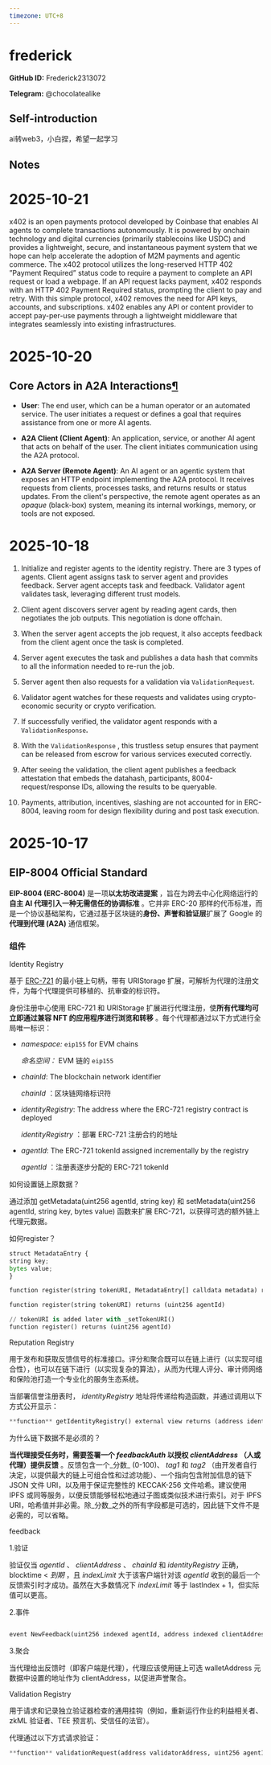 ```yaml
---
timezone: UTC+8
---
```


# frederick

**GitHub ID:** Frederick2313072

**Telegram:** @chocolatealike

## Self-introduction

ai转web3，小白捏，希望一起学习

## Notes

<!-- Content_START -->
# 2025-10-21
<!-- DAILY_CHECKIN_2025-10-21_START -->
x402 is an open payments protocol developed by Coinbase that enables AI agents to complete transactions autonomously. It is powered by onchain technology and digital currencies (primarily stablecoins like USDC) and provides a lightweight, secure, and instantaneous payment system that we hope can help accelerate the adoption of M2M payments and agentic commerce. The x402 protocol utilizes the long-reserved HTTP 402 ”Payment Required” status code to require a payment to complete an API request or load a webpage. If an API request lacks payment, x402 responds with an HTTP 402 Payment Required status, prompting the client to pay and retry. With this simple protocol, x402 removes the need for API keys, accounts, and subscriptions. x402 enables any API or content provider to accept pay-per-use payments through a lightweight middleware that integrates seamlessly into existing infrastructures.
<!-- DAILY_CHECKIN_2025-10-21_END -->

# 2025-10-20
<!-- DAILY_CHECKIN_2025-10-20_START -->

## Core Actors in A2A Interactions[¶](https://a2a-protocol.org/latest/topics/key-concepts/#core-actors-in-a2a-interactions)

-   **User**: The end user, which can be a human operator or an automated service. The user initiates a request or defines a goal that requires assistance from one or more AI agents.
    
-   **A2A Client (Client Agent)**: An application, service, or another AI agent that acts on behalf of the user. The client initiates communication using the A2A protocol.
    
-   **A2A Server (Remote Agent)**: An AI agent or an agentic system that exposes an HTTP endpoint implementing the A2A protocol. It receives requests from clients, processes tasks, and returns results or status updates. From the client's perspective, the remote agent operates as an _opaque_ (black-box) system, meaning its internal workings, memory, or tools are not exposed.
<!-- DAILY_CHECKIN_2025-10-20_END -->

# 2025-10-18
<!-- DAILY_CHECKIN_2025-10-18_START -->


1.  Initialize and register agents to the identity registry. There are 3 types of agents. Client agent assigns task to server agent and provides feedback. Server agent accepts task and feedback. Validator agent validates task, leveraging different trust models.
    
2.  Client agent discovers server agent by reading agent cards, then negotiates the job outputs. This negotiation is done offchain.
    
3.  When the server agent accepts the job request, it also accepts feedback from the client agent once the task is completed.
    
4.  Server agent executes the task and publishes a data hash that commits to all the information needed to re-run the job.
    
5.  Server agent then also requests for a validation via `ValidationRequest`_._
    
6.  Validator agent watches for these requests and validates using crypto-economic security or crypto verification.
    
7.  If successfully verified, the validator agent responds with a `ValidationResponse`**_._**
    
8.  With the `ValidationResponse` , this trustless setup ensures that payment can be released from escrow for various services executed correctly.
    
9.  After seeing the validation, the client agent publishes a feedback attestation that embeds the datahash, participants, 8004-request/response IDs, allowing the results to be queryable.
    
10.  Payments, attribution, incentives, slashing are not accounted for in ERC-8004, leaving room for design flexibility during and post task execution.
<!-- DAILY_CHECKIN_2025-10-18_END -->

# 2025-10-17
<!-- DAILY_CHECKIN_2025-10-17_START -->



## EIP-8004 Official Standard

**EIP-8004 (ERC-8004)** 是一项**以太坊改进提案** ，旨在为跨去中心化网络运行的**自主 AI 代理引入一种无需信任的协调标准** 。它并非 ERC-20 那样的代币标准，而是一个协议基础架构，它通过基于区块链的**身份、声誉和验证层**扩展了 Google 的**代理到代理 (A2A)** 通信框架。

### 组件

Identity Registry

基于 [ERC-721](https://eips.ethereum.org/EIPS/eip-721) 的最小链上句柄，带有 URIStorage 扩展，可解析为代理的注册文件，为每个代理提供可移植的、抗审查的标识符。

身份注册中心使用 ERC-721 和 URIStorage 扩展进行代理注册，使**所有代理均可立即通过兼容 NFT 的应用程序进行浏览和转移** 。每个代理都通过以下方式进行全局唯一标识：

-   _namespace:_ `eip155` for EVM chains
    
    _命名空间：_ EVM 链的 `eip155`
    
-   _chainId_: The blockchain network identifier
    
    _chainId_ ：区块链网络标识符
    
-   _identityRegistry_: The address where the ERC-721 registry contract is deployed
    
    _identityRegistry_ ：部署 ERC-721 注册合约的地址
    
-   _agentId_: The ERC-721 tokenId assigned incrementally by the registry
    
    _agentId_ ：注册表逐步分配的 ERC-721 tokenId
    

如何设置链上原数据？

通过添加 getMetadata(uint256 agentId, string key) 和 setMetadata(uint256 agentId, string key, bytes value) 函数来扩展 ERC-721，以获得可选的额外链上代理元数据。

如何register？

```python
struct MetadataEntry {
string key;
bytes value;
}

function register(string tokenURI, MetadataEntry[] calldata metadata) returns (uint256 agentId)

function register(string tokenURI) returns (uint256 agentId)

// tokenURI is added later with _setTokenURI()
function register() returns (uint256 agentId)
```

Reputation Registry

用于发布和获取反馈信号的标准接口。评分和聚合既可以在链上进行（以实现可组合性），也可以在链下进行（以实现复杂的算法），从而为代理人评分、审计师网络和保险池打造一个专业化的服务生态系统。

当部署信誉注册表时， _identityRegistry_ 地址将传递给构造函数，并通过调用以下方式公开显示：

```python
**function** getIdentityRegistry() external view returns (address identityRegistry)
```

为什么链下数据不是必须的？

**当代理接受任务时，需要签署一个 _feedbackAuth_ 以授权 _clientAddress_ （人或代理）提供反馈** 。反馈包含一个_分数_ (0-100)、 _tag1_ 和 _tag2_ （由开发者自行决定，以提供最大的链上可组合性和过滤功能）、一个指向包含附加信息的链下 JSON 文件 URI，以及用于保证完整性的 KECCAK-256 文件哈希。建议使用 IPFS 或同等服务，以便反馈能够轻松地通过子图或类似技术进行索引。对于 IPFS URI，哈希值并非必需。除_分数_之外的所有字段都是可选的，因此链下文件不是必需的，可以省略。

feedback

1.验证

验证仅当 _agentId_ 、 _clientAddress_ 、 _chainId_ 和 _identityRegistry_ 正确，blocktime < _到期_ ，且 _indexLimit_ 大于该客户端针对该 _agentId_ 收到的最后一个反馈索引时才成功。虽然在大多数情况下 _indexLimit_ 等于 lastIndex + 1，但实际值可以更高。

2.事件

```python

event NewFeedback(uint256 indexed agentId, address indexed clientAddress, uint8 score, bytes32 indexed tag1, bytes32 tag2, string fileuri, bytes32 filehash)
```

3.聚合

当代理给出反馈时（即客户端是代理），代理应该使用链上可选 walletAddress 元数据中设置的地址作为 clientAddress，以促进声誉聚合。

Validation Registry

用于请求和记录独立验证器检查的通用挂钩（例如，重新运行作业的利益相关者、zkML 验证者、TEE 预言机、受信任的法官）。

代理通过以下方式请求验证：

```python
**function** validationRequest(address validatorAddress, uint256 agentId, string requestUri, bytes32 requestHash) external
```
<!-- DAILY_CHECKIN_2025-10-17_END -->
<!-- Content_END -->
